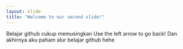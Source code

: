 ```yaml
---
layout: slide
title: "Welcome to our second slide!"
---
```

Belajar github cukup memusingkan
Use the left arrow to go back!
Dan akhirnya aku paham alur belajar github hehe
